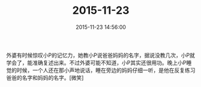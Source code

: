 ﻿---
title: "2015-11-23"
date: 2015-11-23 14:56:00
tags: 文字
categories: 爸爸
---
外婆有时候惊叹小P的记忆力，她教小P说爸爸妈妈的名字，据说没教几次，小P就学会了，能准确复述出来。不过外婆可能不知道，小P其实还很用功。晚上小P睡觉的时候，一个人还在那小声地说话，睡在旁边的妈妈仔细一听，是他在反复练习爸爸的名字和妈妈的名字。[微笑]